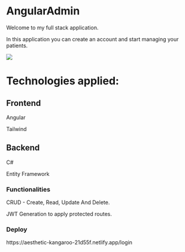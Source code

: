 # AngularAdmin

Welcome to my full stack application. 
<p>In this application you can create an account and start managing your patients.</p>

<img src="https://i.ibb.co/5kWB70s/Screenshot-8.png"/>

<h1>Technologies applied:</h1>

<h2>Frontend</h2>
<p>Angular</p>
<p>Tailwind</p>

<h2>Backend</h2>
<p>C#</p>
<p>Entity Framework</p>

<h3>Functionalities</h3>
<p>CRUD - Create, Read, Update And Delete.</p>
<p>JWT Generation to apply protected routes.</p>

<h3>Deploy</h3>
https://aesthetic-kangaroo-21d55f.netlify.app/login
